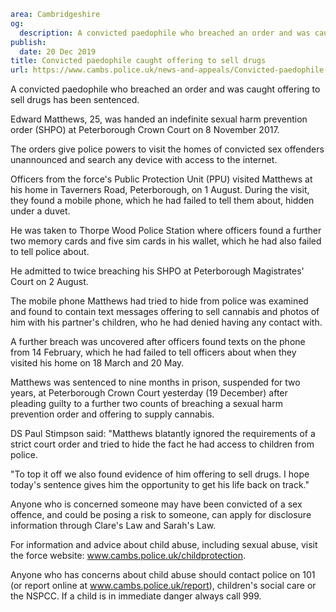 ```yaml
area: Cambridgeshire
og:
  description: A convicted paedophile who breached an order and was caught offering to sell drugs has been sentenced.
publish:
  date: 20 Dec 2019
title: Convicted paedophile caught offering to sell drugs
url: https://www.cambs.police.uk/news-and-appeals/Convicted-paedophile-caught-offering-sell-drugs
```

A convicted paedophile who breached an order and was caught offering to sell drugs has been sentenced.

Edward Matthews, 25, was handed an indefinite sexual harm prevention order (SHPO) at Peterborough Crown Court on 8 November 2017.

The orders give police powers to visit the homes of convicted sex offenders unannounced and search any device with access to the internet.

Officers from the force's Public Protection Unit (PPU) visited Matthews at his home in Taverners Road, Peterborough, on 1 August. During the visit, they found a mobile phone, which he had failed to tell them about, hidden under a duvet.

He was taken to Thorpe Wood Police Station where officers found a further two memory cards and five sim cards in his wallet, which he had also failed to tell police about.

He admitted to twice breaching his SHPO at Peterborough Magistrates' Court on 2 August.

The mobile phone Matthews had tried to hide from police was examined and found to contain text messages offering to sell cannabis and photos of him with his partner's children, who he had denied having any contact with.

A further breach was uncovered after officers found texts on the phone from 14 February, which he had failed to tell officers about when they visited his home on 18 March and 20 May.

Matthews was sentenced to nine months in prison, suspended for two years, at Peterborough Crown Court yesterday (19 December) after pleading guilty to a further two counts of breaching a sexual harm prevention order and offering to supply cannabis.

DS Paul Stimpson said: "Matthews blatantly ignored the requirements of a strict court order and tried to hide the fact he had access to children from police.

"To top it off we also found evidence of him offering to sell drugs. I hope today's sentence gives him the opportunity to get his life back on track."

Anyone who is concerned someone may have been convicted of a sex offence, and could be posing a risk to someone, can apply for disclosure information through Clare's Law and Sarah's Law.

For information and advice about child abuse, including sexual abuse, visit the force website: www.cambs.police.uk/childprotection.

Anyone who has concerns about child abuse should contact police on 101 (or report online at www.cambs.police.uk/report), children's social care or the NSPCC. If a child is in immediate danger always call 999.
